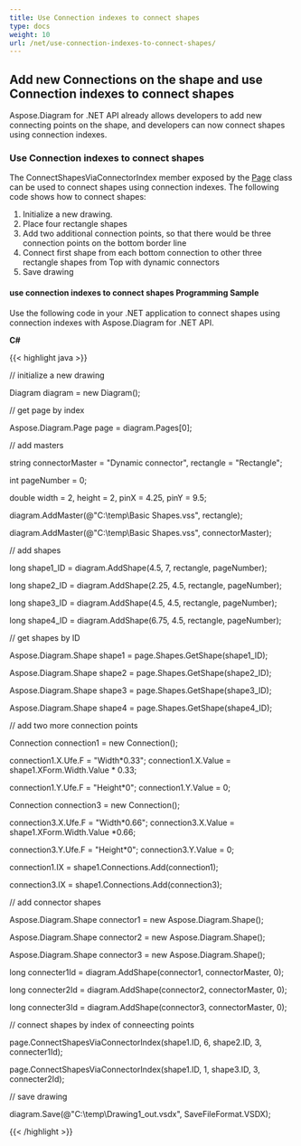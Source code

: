 ```yaml
---
title: Use Connection indexes to connect shapes
type: docs
weight: 10
url: /net/use-connection-indexes-to-connect-shapes/
---
```


## **Add new Connections on the shape and use Connection indexes to connect shapes**
Aspose.Diagram for .NET API already allows developers to add new connecting points on the shape, and developers can now connect shapes using connection indexes.
### **Use Connection indexes to connect shapes**
The ConnectShapesViaConnectorIndex member exposed by the [Page](https://reference.aspose.com/diagram/net/aspose.diagram/page) class can be used to connect shapes using connection indexes. The following code shows how to connect shapes:

1. Initialize a new drawing.
1. Place four rectangle shapes
1. Add two additional connection points, so that there would be three connection points on the bottom border line
1. Connect first shape from each bottom connection to other three rectangle shapes from Top with dynamic connectors
1. Save drawing
#### **use connection indexes to connect shapes Programming Sample**
Use the following code in your .NET application to connect shapes using connection indexes with Aspose.Diagram for .NET API.

**C#**

{{< highlight java >}}

 // initialize a new drawing

Diagram diagram = new Diagram();

// get page by index

Aspose.Diagram.Page page = diagram.Pages[0];

// add masters

string connectorMaster = "Dynamic connector", rectangle = "Rectangle";

int pageNumber = 0;

double width = 2, height = 2, pinX = 4.25, pinY = 9.5;

diagram.AddMaster(@"C:\temp\Basic Shapes.vss", rectangle);

diagram.AddMaster(@"C:\temp\Basic Shapes.vss", connectorMaster);

// add shapes

long shape1_ID = diagram.AddShape(4.5, 7, rectangle, pageNumber);

long shape2_ID = diagram.AddShape(2.25, 4.5, rectangle, pageNumber);

long shape3_ID = diagram.AddShape(4.5, 4.5, rectangle, pageNumber);

long shape4_ID = diagram.AddShape(6.75, 4.5, rectangle, pageNumber);

// get shapes by ID

Aspose.Diagram.Shape shape1 = page.Shapes.GetShape(shape1_ID);

Aspose.Diagram.Shape shape2 = page.Shapes.GetShape(shape2_ID);

Aspose.Diagram.Shape shape3 = page.Shapes.GetShape(shape3_ID);

Aspose.Diagram.Shape shape4 = page.Shapes.GetShape(shape4_ID);

// add two more connection points

Connection connection1 = new Connection();

connection1.X.Ufe.F = "Width*0.33";
connection1.X.Value = shape1.XForm.Width.Value * 0.33;

connection1.Y.Ufe.F = "Height*0";
connection1.Y.Value = 0;

Connection connection3 = new Connection();

connection3.X.Ufe.F = "Width*0.66";
connection3.X.Value = shape1.XForm.Width.Value *0.66;

connection3.Y.Ufe.F = "Height*0";
connection3.Y.Value = 0;

connection1.IX = shape1.Connections.Add(connection1);

connection3.IX = shape1.Connections.Add(connection3);



// add connector shapes

Aspose.Diagram.Shape connector1 = new Aspose.Diagram.Shape();

Aspose.Diagram.Shape connector2 = new Aspose.Diagram.Shape();

Aspose.Diagram.Shape connector3 = new Aspose.Diagram.Shape();

long connecter1Id = diagram.AddShape(connector1, connectorMaster, 0);

long connecter2Id = diagram.AddShape(connector2, connectorMaster, 0);

long connecter3Id = diagram.AddShape(connector3, connectorMaster, 0);

// connect shapes by index of conneecting points

page.ConnectShapesViaConnectorIndex(shape1.ID, 6, shape2.ID, 3, connecter1Id);

page.ConnectShapesViaConnectorIndex(shape1.ID, 1, shape3.ID, 3, connecter2Id);

// save drawing

diagram.Save(@"C:\temp\Drawing1_out.vsdx", SaveFileFormat.VSDX);

{{< /highlight >}}
